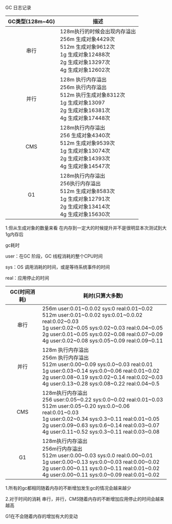 GC 日志记录

| GC类型(128m~4G) | 描述                                                         |
| :-------------: | ------------------------------------------------------------ |
|      串行       | 128m执行的时候会出现内存溢出<br />256m 生成对象4429次<br />512m 生成对象9612次<br />1g 生成对象12488次<br />2g 生成对象13297次<br />4g 生成对象12602次 |
|      并行       | 128m 执行内存溢出<br />256m 执行内存溢出<br />512m 执行生成对象8312次<br />1g 生成对象13097<br />2g 生成对象16381次<br />4g 生成对象17448次 |
|       CMS       | 128m执行内存溢出<br />256 生成对象4340次<br />512m 生成对象9539次<br />1g 生成对象13074次<br />2g 生成对象14393次<br />4g 生成对象14547次 |
|       G1        | 128m执行内存溢出<br />256执行内存溢出<br />512m 生成对象8583次<br />1g 生成对象12791次<br />2g 生成对象13414次<br />4g 生成对象15630次 |

1.但从生成对象的数量来看 在内存到一定大的时候提升并不是很明显本次测试到大1g内存后

gc耗时

user：在GC 阶段，GC 线程消耗的整个CPU时间

 sys：OS 调用消耗的时间，或是等待系统事件的时间

real：应用停止的时间

| GC(时间消耗) | 耗时(只算大多数)                                             |
| :----------: | ------------------------------------------------------------ |
|     串行     | 256m  user:0.01~0.0.02 sys:0 real:0.01~0.02 <br />512m  user:0.01~0.0.02 sys:0.01~0.0.02 real:0.02~0.03<br />1g user:0.02~0.05 sys:0.02~0.03 real:0.04~0.05<br />2g user:0.01~0.05 sys:0.02~0.08 real:0.07~0.09<br />4g user:0.02~0.08 sys:0.05~0.09 real:0.09~0.11 |
|     并行     | 128m 执行内存溢出<br />256m 执行内存溢出<br />512m user:0.00~0.09 sys:0.0~0.03 real:0.01<br />1g user:0.03~0.14 sys:0.0~0.06 real:0.01~0.02<br />2g user:0.08~0.19 sys:0.02~0.14 real:0.02~0.03<br />4g user:0.13~0.28 sys:0.08~0.22 real:0.04~0.5 |
|     CMS      | 128m执行内存溢出<br />256 user:0.05~0.22 sys:0.0~0.02 real:0.01~0.03<br />512m user:0.05~0.20 sys:0.0~0.06 real:0.01~0.03<br />1g user:0.02~0.34 sys:0.3~0.11 real:0.01~0.05<br />2g user:0.09~0.63 sys:0.6~0.14 real:0.03~0.07<br />4g user:0.11~0.52 sys:0.3~0.11 real:0.03~0.08 |
|      G1      | 128m执行内存溢出<br />256m行内存溢出<br />512m user:0.00~0.03 sys:0.0 real:0.00~0.01<br />1g user:0.00~0.13 sys:0.0~0.03 real:0.00~0.02<br />2g user:0.00~0.11 sys:0.0~0.11 real:0.01~0.02<br />4g user:0.00~0.11 sys:0.0~0.09 real:0.01~0.02 |

1.所有的gc都相同随着内存的不断增加发生gc的情况会越来越少

2.对于时间的消耗 串行，并行，CMS随着内存的不断增加应用停止的时间会越来越高

   G1在不会随着内存的增加有大的变动







